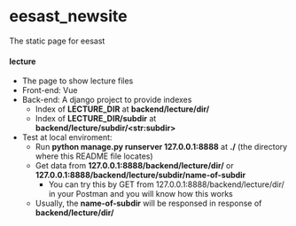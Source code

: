 # eesast_newsite
The static page for eesast

#### lecture

* The page to show lecture files
* Front-end: Vue
* Back-end: A django project to provide indexes 
  * Index of **LECTURE_DIR** at **backend/lecture/dir/**  
  * Index of **LECTURE_DIR/subdir** at  **backend/lecture/subdir/\<str:subdir\>** 
* Test at local enviroment:
  * Run    **python manage.py runserver 127.0.0.1:8888**  at **./** (the directory where this README file locates)   
  * Get data from     **127.0.0.1:8888/backend/lecture/dir/**  or  **127.0.0.1:8888/backend/lecture/subdir/name-of-subdir** 
    * You can try this by GET from 127.0.0.1:8888/backend/lecture/dir/ in your Postman and you will know how this works
  * Usually, the **name-of-subdir** will be responsed in response of **backend/lecture/dir/** 

